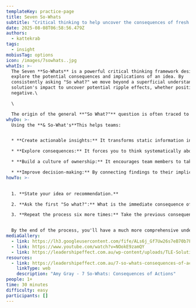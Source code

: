 ```yaml
---
templateKey: practice-page
title: Seven So-Whats
subtitle: "Critical thinking to help uncover the consequences of fresh ideas "
date: 2025-08-08T06:58:56.479Z
authors:
  - kattekrab
tags:
  - insight
mobiusTag: options
icon: /images/7sowhats..jpg
whatIs: >-
  The Seven **So-Whats** is a powerful critical thinking framework designed to
  explore the potential consequences and implications of an idea. By
  consistently asking "So what?" we move beyond a superficial understanding of a
  solution's impact to uncover potential ripple effects, whether positive or
  negative.\

  \

  The origin of the general **"So What?"** question is often traced to educational and strategic reflection models, such as Terry Borton's "What, So What, Now What" framework from the 1970s.
whyDo: >-
  Using the **& So-What's**This helps teams:


  * **Create actionable insights:** It transforms static information into a clear call to action, ensuring that every discovery has a purpose.

  * **Explore consequences:** It forces you to think systematically about the downstream effects of an idea, preventing you from being blindsided by unintended outcomes.

  * **Build a culture of ownership:** It encourages team members to take responsibility for turning insights into results, fostering a proactive and accountable environment.

  * **Improve decision-making:** By connecting findings to their implications, teams can make more informed and strategic decisions.
howTo: >-
  

  1. **State your idea or recommendation.**

  2. **Ask the first "So what?":** What is the immediate consequence of this action? Write down the answer.

  3. **Repeat the process six more times:** Take the previous consequence and ask, "So what?" again. This forces you to think about the downstream effects of each answer, peeling back the layers of a decision's impact.


  By the end of the process, you'll have a much more comprehensive understanding of your initial idea's consequences, leading to more robust and well-considered decisions.
mediaGallery:
  - link: https://lh3.googleusercontent.com/fife/ALs6j_Gf7Uw26s7eB70b7FwHy_SJJQIk49t5znOweutHf2ZGsPQrl2Wp408JBr4GlB3kx33B9mj6gUJNrmz7AIwLIX9JgavQi7e5LglmaMGHUKvFJjFwu2bwrnki2_vt5DsxCdgQH8vlCAWeqKqRqzr2e6ZaZeTFYEgZpqxpyZm0XPy_m9uSgoS4YJ6qj8zH-_7ECjottTowo8NbgVJeQqHvMdzU57r8DmYztHFsa3FQE5VUyIEKF83xnsf9u1belmbPJVOUss6uJevgHCPQkuR9XxxtPw7RanNOxbZnBLrrRNc5ja43zzs1ejjlK0zabjQSM9jkkGhEAiBgfs-zg0I_BDab4RA1ST7Zewjov3rvAABEZm0_GYR2L7HO_eTDz9m0tvdkzDg2WRbZPuvM0TYjG7gtW300VhynuhRuinKIodm8BHmjyGOGHx3yzjPcZ3DFNor2CRFeIEfAfNhdHFKixwkXf1Xp30WQWFdY_WoNGQpJICdgn5RLird9pP7PiiNMrw5D2ovplMjHJUiEpkmhTjnzxMlJhGjbWGNq-rWVLlohES9_2A8OcH-sovwTe6JKpMGPOHEX4OF-oSig-8J8oOTz9Z18PuQRS7KcMRB2mwJsTdADivquwV_SGLYWCLrH9ytXHEnlCG59LvisA7ocJew67e_t_0zZI9gfQysHOTJfQaLuulm6Btf8I0WyguAbqSS8spsuZT37uWpwkk-TyySCg_iCz_TeCOnsfueTsJFVu1d-pZyOOQH3vLI1YuEC4zZLM6xp-c7Gnj-W6taNdBeERTONTmL0diy3h1P8punOeIQ9JcZpAxgNdRpuEN0LJj-QJZY6GimJa7vT1puCFnuaBRptF4dUC-aBdI22rmU25ggV4fF59PqHhrK_bl6HbuK7jjWtgNjZ05I1A2agXkIT-5iUHK5siefwX1675TQbG8r1vkkxN_Bgb_oWNzvyIzbzHqZepFiqDKgWmJsc_wbos1Ab1eWGX0cejkIyZHsHxersDQfE1BPpeA3PZktfngI8mybhRjCLM8qFtUtRm48Ci7tHG5v2fvNTTSnX2r85XveGSJsOtmyiqebDsLrBFX6HNvR3j_zDfBNMArVcshl43UuvzsNkHZtS5A75BwObsfvXbcSfvhyBBn19L1bVPQLIB5DdffHB6DfpQvIntwnSdn7X5_moRcK2WYP3Z6ycrgirEpyihF1x7FMp334PTBIDlM7akYAR1LZbQbZ0IYXcMl9OX5vwmpjwuYGBRGunAu0fhAG5zorkoZl00Nes7kJQ72O4q-zxE8GaMjGxgh-AA5wubndWeUiJq9gHAxcN5swv2o3pECdAe0vEgaKCjmt34HccV8wa3reP4baBVWhzuQfvdyukwdgp_yo9fFDHKHFg7S5alecsd8lxhEsPNJXAl4TIPHVvVGZ-lmPk9PRQ=s512
  - link: https://www.youtube.com/watch?v=NOokE9zamQY
  - link: https://leadershipeffect.com.au/wp-content/uploads/TLE-Solution-Analysis-768x456.png
resources:
  - link: https://leadershipeffect.com.au/7-so-whats-consequences-of-actions/
    linkType: web
    description: "Amy Gray - 7 So-Whats: Consequences of Actions"
people: 1+
time: 30 minutes
difficulty: easy
participants: []
---
```

